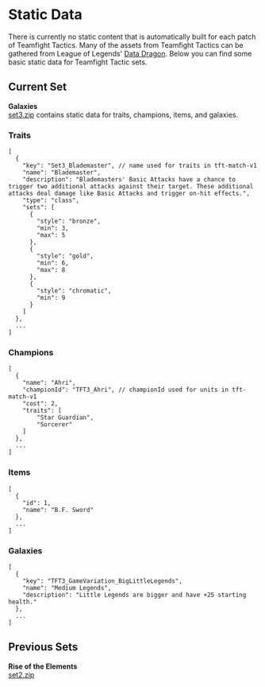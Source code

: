 # Static Data
There is currently no static content that is automatically built for each patch of Teamfight Tactics. Many of the assets from Teamfight Tactics can be gathered from League of Legends' [Data Dragon](https://developer.riotgames.com//docs/lol#data-dragon). Below you can find some basic static data for Teamfight Tactic sets.

## Current Set
**Galaxies** <br>
[set3.zip](https://static.developer.riotgames.com/docs/tft/set3.zip) contains static data for traits, champions, items, and galaxies.

### Traits
```
[
  {
    "key": "Set3_Blademaster", // name used for traits in tft-match-v1
    "name": "Blademaster",
    "description": "Blademasters' Basic Attacks have a chance to trigger two additional attacks against their target. These additional attacks deal damage like Basic Attacks and trigger on-hit effects.",
    "type": "class",
    "sets": [
      {
        "style": "bronze",
        "min": 3,
        "max": 5
      },
      {
        "style": "gold",
        "min": 6,
        "max": 8
      },
      {
        "style": "chromatic",
        "min": 9
      }
    ]
  },
  ...
]
```

### Champions
```
[
  {
    "name": "Ahri",
    "championId": "TFT3_Ahri", // championId used for units in tft-match-v1
    "cost": 2,
    "traits": [
        "Star Guardian",
        "Sorcerer"
    ]
  },
  ...
]
```

### Items
```
[
  {
    "id": 1,
    "name": "B.F. Sword"
  },
  ...
]
```

### Galaxies
```
[
  {
    "key": "TFT3_GameVariation_BigLittleLegends",
    "name": "Medium Legends",
    "description": "Little Legends are bigger and have +25 starting health."
  },
  ...
]
```

## Previous Sets
**Rise of the Elements**  
[set2.zip](https://static.developer.riotgames.com/docs/tft/set2.zip)
